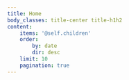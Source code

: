 ```yaml
---
title: Home
body_classes: title-center title-h1h2
content:
    items: '@self.children'
    order:
        by: date
        dir: desc
    limit: 10
    pagination: true
---
```


